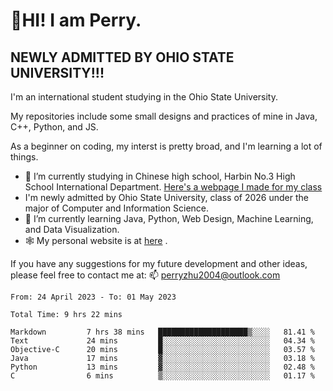 # 🌄HI! I am Perry. <br> #
## NEWLY ADMITTED BY OHIO STATE UNIVERSITY!!! ##  
I'm an international student studying in the Ohio State University. <br>

My repositories include some small designs and practices of mine in Java, C++, Python, and JS. <br>

As a beginner on coding, my interst is pretty broad, and I'm learning a lot of things. <br>
- 🔭 I’m currently studying in Chinese high school, Harbin No.3 High School International Department. [Here's a webpage I made for my class](https://perry2004.github.io/weirdos/)
- I'm newly admitted by Ohio State University, class of 2026 under the major of Computer and Information Science. 
- 🌱 I’m currently learning Java, Python, Web Design, Machine Learning, and Data Visualization. 
- 🕸️ My personal website is at <a href="https://zhu-yp.cn">here</a> .  

If you have any suggestions for my future development and other ideas, please feel free to contact me at: 📫 [perryzhu2004@outlook.com](mailto:perryzhu2004@outlook.com)

<!--START_SECTION:waka-->

```text
From: 24 April 2023 - To: 01 May 2023

Total Time: 9 hrs 22 mins

Markdown         7 hrs 38 mins   ████████████████████▒░░░░   81.41 %
Text             24 mins         █░░░░░░░░░░░░░░░░░░░░░░░░   04.34 %
Objective-C      20 mins         █░░░░░░░░░░░░░░░░░░░░░░░░   03.57 %
Java             17 mins         ▓░░░░░░░░░░░░░░░░░░░░░░░░   03.18 %
Python           13 mins         ▓░░░░░░░░░░░░░░░░░░░░░░░░   02.48 %
C                6 mins          ▒░░░░░░░░░░░░░░░░░░░░░░░░   01.17 %
```

<!--END_SECTION:waka-->